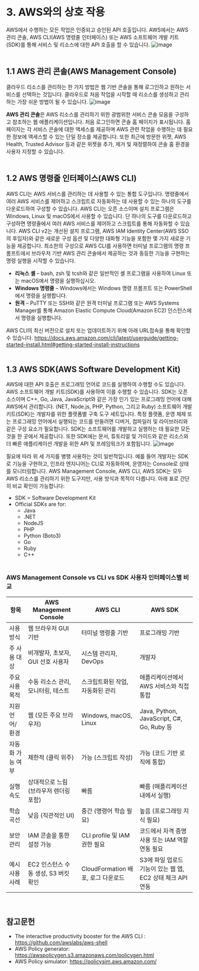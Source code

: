 # 3. AWS와의 상호 작용

AWS에서 수행하는 모든 작업은 인증되고 승인된 API 호출입니다. AWS에서는 AWS 관리 콘솔, AWS CLI(AWS 명령줄 인터페이스) 또는 AWS 소프트웨어 개발 키트(SDK)를 통해 서비스 및 리소스에 대한 API 호출을 할 수 있습니다.
![image](https://github.com/user-attachments/assets/53cc6e69-3206-42d7-8d08-649a036f8d7b)
</br></br>

## 1.1 AWS 관리 콘솔(AWS Management Console)

클라우드 리소스를 관리하는 한 가지 방법은 웹 기반 콘솔을 통해 로그인하고 원하는 서비스를 선택하는 것입니다. 클라우드로 처음 작업을 시작할 때 리소스를 생성하고 관리하는 가장 쉬운 방법이 될 수 있습니다.
![image](https://github.com/user-attachments/assets/9bf31ce1-7935-4fc5-8c95-6f35550dc022)


**AWS 관리 콘솔**은 AWS 리소스를 관리하기 위한 광범위한 서비스 콘솔 모음을 구성하고 참조하는 웹 애플리케이션입니다. 처음 로그인하면 콘솔 홈 페이지가 표시됩니다. 홈페이지는 각 서비스 콘솔에 대한 액세스를 제공하며 AWS 관련 작업을 수행하는 데 필요한 정보에 액세스할 수 있는 단일 장소를 제공합니다. 또한 최근에 방문한 위젯, AWS Health, Trusted Advisor 등과 같은 위젯을 추가, 제거 및 재정렬하여 콘솔 홈 환경을 사용자 지정할 수 있습니다.
</br></br>

## 1.2 AWS 명령줄 인터페이스(AWS CLI)
AWS CLI는 AWS 서비스를 관리하는 데 사용할 수 있는 통합 도구입니다. 명령줄에서 여러 AWS 서비스를 제어하고 스크립트로 자동화하는 데 사용할 수 있는 하나의 도구를 다운로드하여 구성할 수 있습니다. AWS CLI는 오픈 소스이며 설치 프로그램은 Windows, Linux 및 macOS에서 사용할 수 있습니다. 단 하나의 도구를 다운로드하고 구성하면 명령줄에서 여러 AWS 서비스를 제어하고 스크립트를 통해 자동화할 수 있습니다.
AWS CLI v2는 개선된 설치 프로그램, AWS IAM Identity Center(AWS SSO의 후임자)와 같은 새로운 구성 옵션 및 다양한 대화형 기능을 포함한 몇 가지 새로운 기능을 제공합니다.
최소한의 구성으로 AWS CLI를 사용하면 터미널 프로그램의 명령 프롬프트에서 브라우저 기반 AWS 관리 콘솔에서 제공하는 것과 동등한 기능을 구현하는 명령 실행을 시작할 수 있습니다.
</br>

* **리눅스 셸** – bash, zsh 및 tcsh와 같은 일반적인 셸 프로그램을 사용하여 Linux 또는 macOS에서 명령을 실행하십시오.
* **Windows 명령줄** – Windows에서는 Windows 명령 프롬프트 또는 PowerShell에서 명령을 실행합니다.
* **원격** – PuTTY 또는 SSH와 같은 원격 터미널 프로그램 또는 AWS Systems Manager를 통해 Amazon Elastic Compute Cloud(Amazon EC2) 인스턴스에서 명령을 실행합니다.

AWS CLI의 최신 버전으로 설치 또는 업데이트하기 위해 아래 URL접속을 통해 확인할 수 있습니다.
https://docs.aws.amazon.com/cli/latest/userguide/getting-started-install.html#getting-started-install-instructions
</br></br>


## 1.3 AWS SDK(AWS Software Development Kit)
AWS에 대한 API 호출은 프로그래밍 언어로 코드를 실행하여 수행할 수도 있습니다. AWS 소프트웨어 개발 키트(SDK)를 사용하여 이를 수행할 수 있습니다. SDK는 오픈 소스이며 C++, Go, Java, JavaScript와 같은 가장 인기 있는 프로그래밍 언어에 대해 AWS에서 관리합니다. (NET, Node.js, PHP, Python, 그리고 Ruby)
소프트웨어 개발 키트(SDK)는 개발자를 위한 플랫폼별 구축 도구 세트입니다. 특정 플랫폼, 운영 체제 또는 프로그래밍 언어에서 실행되는 코드를 만들려면 디버거, 컴파일러 및 라이브러리와 같은 구성 요소가 필요합니다. SDK는 소프트웨어를 개발하고 실행하는 데 필요한 모든 것을 한 곳에서 제공합니다. 또한 SDK에는 문서, 튜토리얼 및 가이드와 같은 리소스와 더 빠른 애플리케이션 개발을 위한 API 및 프레임워크가 포함됩니다.
![image](https://github.com/user-attachments/assets/088d7008-af1e-4e21-8e83-027d6ed4a3d0)

필요에 따라 위 세 가지를 병행 사용하는 것이 일반적입니다. 예를 들어 개발자는 SDK로 기능을 구현하고, 인프라 엔지니어는 CLI로 자동화하며, 운영자는 Console로 상태를 모니터링합니다.
AWS Management Console, AWS CLI, AWS SDK는 모두 AWS 리소스를 관리하기 위한 도구지만, 사용 방식과 목적이 다릅니다. 아래 표로 간단히 비교 확인이 가능합니다:
</br>

- SDK = Software Development Kit
- Official SDKs are for:
    - Java
    - .NET
    - NodeJS
    - PHP
    - Python (Boto3)
    - Go
    - Ruby
    - C++
</br></br>


### AWS Management Console vs CLI vs SDK 사용자 인터페이스별 비교

|항목|AWS Management Console|AWS CLI|AWS SDK|
|------|---|---|---|
|사용 방식|웹 브라우저 GUI 기반|터미널 명령줄 기반|프로그래밍 기반|
|주 사용 대상|비개발자, 초보자, GUI 선호 사용자|시스템 관리자, DevOps|개발자|
|주요 사용 목적|수동 리소스 관리, 모니터링, 테스트|스크립트화된 작업, 자동화된 관리|애플리케이션에서 AWS 서비스와 직접 통합|
|지원 언어/환경|웹 (모든 주요 브라우저)|Windows, macOS, Linux|Java, Python, JavaScript, C#, Go, Ruby 등|
|자동화 가능 여부|제한적 (클릭 위주)|가능 (스크립트 작성)|가능 (코드 기반 로직에 통합)|
|실행 속도|상대적으로 느림 (브라우저 렌더링 포함)|빠름|빠름 (애플리케이션 내에서 실행)|
|학습 곡선|낮음 (직관적인 UI)|중간 (명령어 학습 필요)|높음 (프로그래밍 지식 필요)|
|보안 관리|IAM 콘솔을 통한 설정 가능|CLI profile 및 IAM 권한 필요|코드에서 자격 증명 사용 또는 IAM 역할 연동 필요|
|예시 사용 사례|EC2 인스턴스 수동 생성, S3 버킷 확인|CloudFormation 배포, 로그 다운로드|S3에 파일 업로드 기능이 있는 웹 앱, EC2 상태 체크 API 연동|

</br>

## 참고문헌
- The interactive productivity booster for the AWS CLI : https://github.com/awslabs/aws-shell
- AWS Policy generator: https://awspolicygen.s3.amazonaws.com/policygen.html
- AWS Policy simulator: https://policysim.aws.amazon.com/
</br>
